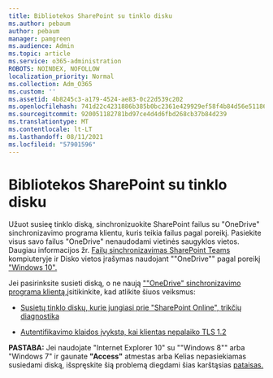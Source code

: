 ```yaml
---
title: Bibliotekos SharePoint su tinklo disku
ms.author: pebaum
author: pebaum
manager: pamgreen
ms.audience: Admin
ms.topic: article
ms.service: o365-administration
ROBOTS: NOINDEX, NOFOLLOW
localization_priority: Normal
ms.collection: Adm_O365
ms.custom: ''
ms.assetid: 4b8245c3-a179-4524-ae83-0c22d539c202
ms.openlocfilehash: 741d22c4231886b385b0bc2361e429929ef58f4b84d56e51186f129fc5d07921
ms.sourcegitcommit: 920051182781bd97ce4d4d6fbd268cb37b84d239
ms.translationtype: MT
ms.contentlocale: lt-LT
ms.lasthandoff: 08/11/2021
ms.locfileid: "57901596"
---
```

# <a name="map-a-sharepoint-library-to-a-network-drive"></a>Bibliotekos SharePoint su tinklo disku

Užuot susieę tinklo diską, sinchronizuokite SharePoint failus su "OneDrive" sinchronizavimo programa klientu, kuris teikia failus pagal poreikį. Pasiekite visus savo failus "OneDrive" nenaudodami vietinės saugyklos vietos. Daugiau informacijos žr. [Failų sinchronizavimas SharePoint Teams](https://support.microsoft.com/office/sync-sharepoint-and-teams-files-with-your-computer-6de9ede8-5b6e-4503-80b2-6190f3354a88) kompiuteryje ir Disko vietos įrašymas naudojant ""OneDrive"" pagal poreikį ["Windows 10".](https://support.microsoft.com/office/save-disk-space-with-onedrive-files-on-demand-for-windows-10-0e6860d3-d9f3-4971-b321-7092438fb38e)

Jei pasirinksite susieti diską, o ne naują [""OneDrive" sinchronizavimo programa klientą,](https://support.microsoft.com/office/sync-sharepoint-and-teams-files-with-your-computer-6de9ede8-5b6e-4503-80b2-6190f3354a88)įsitikinkite, kad atlikite šiuos veiksmus:

- [Susietų tinklo diskų, kurie jungiasi prie "SharePoint Online", trikčių diagnostika](https://docs.microsoft.com/sharepoint/support/administration/troubleshoot-mapped-network-drives)

- [Autentifikavimo klaidos įvyksta, kai klientas nepalaiko TLS 1.2](https://docs.microsoft.com/sharepoint/troubleshoot/administration/authentication-errors-tls12-support#network-drive-mapped-to-a-sharepoint-library)  

**PASTABA:** Jei naudojate "Internet Explorer 10" su ""Windows 8"" arba "Windows 7" ir gaunate  **"Access"** atmestas arba Kelias nepasiekiamas susiedami diską, išspręskite šią problemą diegdami šias karštąsias [pataisas.](https://support.microsoft.com/topic/error-when-you-open-a-sharepoint-document-library-in-windows-explorer-or-map-a-network-drive-to-the-library-after-you-install-internet-explorer-10-96e640ba-059f-9b09-bb91-2a0319ee8b1d)